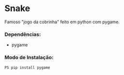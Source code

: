 # Snake
Famoso "jogo da cobrinha" feito em python com pygame.


### Dependências:

- pygame


### Modo de Instalação:

```shell
PS pip install pygame
```
